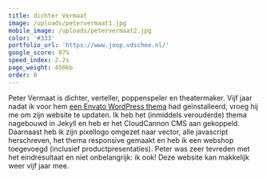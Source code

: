 ```yaml
---
title: dichter Vermaat
image: /uploads/petervermaat1.jpg
mobile_image: /uploads/petervermaat2.jpg
color: '#333'
portfolio_url: 'https://www.joop.vdschee.nl/'
google_score: 97%
speed_index: 2.2s
page_weight: 450kb
order: 0
---
```


Peter Vermaat is dichter, verteller, poppenspeler en theatermaker. Vijf jaar nadat ik voor hem [een Envato WordPress thema](https://themeforest.net/item/rockwell-portfolio-blog-wordpress-theme/249087) had geïnstalleerd, vroeg hij me om zijn website te updaten. Ik heb het (inmiddels verouderde) thema nagebouwd in Jekyll en heb er het CloudCannon CMS aan gekoppeld. Daarnaast heb ik zijn pixellogo omgezet naar vector, alle javascript herschreven, het thema responsive gemaakt en heb ik een webshop toegevoegd (inclusief productpresentaties). Peter was zeer tevreden met het eindresultaat en niet onbelangrijk: ik ook! Deze website kan makkelijk weer vijf jaar mee.
